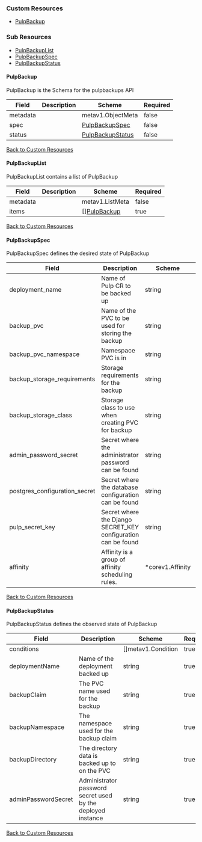 
### Custom Resources

* [PulpBackup](#pulpbackup)

### Sub Resources

* [PulpBackupList](#pulpbackuplist)
* [PulpBackupSpec](#pulpbackupspec)
* [PulpBackupStatus](#pulpbackupstatus)

#### PulpBackup

PulpBackup is the Schema for the pulpbackups API

| Field | Description | Scheme | Required |
| ----- | ----------- | ------ | -------- |
| metadata |  | metav1.ObjectMeta | false |
| spec |  | [PulpBackupSpec](#pulpbackupspec) | false |
| status |  | [PulpBackupStatus](#pulpbackupstatus) | false |

[Back to Custom Resources](#custom-resources)

#### PulpBackupList

PulpBackupList contains a list of PulpBackup

| Field | Description | Scheme | Required |
| ----- | ----------- | ------ | -------- |
| metadata |  | metav1.ListMeta | false |
| items |  | [][PulpBackup](#pulpbackup) | true |

[Back to Custom Resources](#custom-resources)

#### PulpBackupSpec

PulpBackupSpec defines the desired state of PulpBackup

| Field | Description | Scheme | Required |
| ----- | ----------- | ------ | -------- |
| deployment_name | Name of Pulp CR to be backed up | string | true |
| backup_pvc | Name of the PVC to be used for storing the backup | string | true |
| backup_pvc_namespace | Namespace PVC is in | string | true |
| backup_storage_requirements | Storage requirements for the backup | string | true |
| backup_storage_class | Storage class to use when creating PVC for backup | string | true |
| admin_password_secret | Secret where the administrator password can be found | string | false |
| postgres_configuration_secret | Secret where the database configuration can be found | string | true |
| pulp_secret_key | Secret where the Django SECRET_KEY configuration can be found | string | false |
| affinity | Affinity is a group of affinity scheduling rules. | *corev1.Affinity | false |

[Back to Custom Resources](#custom-resources)

#### PulpBackupStatus

PulpBackupStatus defines the observed state of PulpBackup

| Field | Description | Scheme | Required |
| ----- | ----------- | ------ | -------- |
| conditions |  | []metav1.Condition | true |
| deploymentName | Name of the deployment backed up | string | true |
| backupClaim | The PVC name used for the backup | string | true |
| backupNamespace | The namespace used for the backup claim | string | true |
| backupDirectory | The directory data is backed up to on the PVC | string | true |
| adminPasswordSecret | Administrator password secret used by the deployed instance | string | true |

[Back to Custom Resources](#custom-resources)
